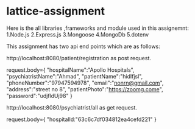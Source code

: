 # lattice-assignment

Here is the all libraries ,frameworks and module used in this assignemnt:
1.Node.js
2.Express.js
3.Mongoose
4.MongoDb
5.dotenv


This assignment has two api end points which are as follows:

http://localhost:8080/patient/registration as post request.

request.body={
"hospitalName":"Apollo Hospitals",
  "psychiatristName":"Ahmad",
  "patientName":"hidlfjsl",
  "phoneNumber":"97947594978",
  "email":"nonrn@gmail.com",
  "address":"street no 8",
  "patientPhoto":"https://zoomg.come",
  "password":"udjfldUj98"
  }
  
  
http://localhost:8080/psychiatrist/all as get request.

request.body={
"hospitalId:"63c6c7df034812ea4cefd221"
}
